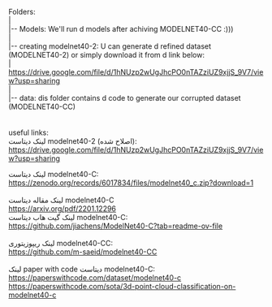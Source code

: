 Folders:<br />
|<br />
|-- Models: We'll run d models after achiving MODELNET40-CC :)))<br />
|<br />
|-- creating modelnet40-2: U can generate d refined dataset (MODELNET40-2) or simply download it from d link below:<br />
|	https://drive.google.com/file/d/1hNUzp2wUgJhcPO0nTAZziUZ9xjjS_9V7/view?usp=sharing<br />
|<br />
|-- data: dis folder contains d code to generate our corrupted dataset (MODELNET40-CC)<br />
<br />
<br />
useful links:<br />
لینک دیتاست modelnet40-2 (اصلاح شده):<br />
https://drive.google.com/file/d/1hNUzp2wUgJhcPO0nTAZziUZ9xjjS_9V7/view?usp=sharing<br />


لینک دیتاست modelnet40-C:<br />
https://zenodo.org/records/6017834/files/modelnet40_c.zip?download=1<br />
<br />
لینک مقاله دیتاست modelnet40-C<br />
https://arxiv.org/pdf/2201.12296
<br />
لینک گیت هاب دیتاست modelnet40-C:<br />
https://github.com/jiachens/ModelNet40-C?tab=readme-ov-file<br />
<br />
لینک ریپوزیتوری modelnet40-CC:<br />
https://github.com/m-saeid/modelnet40-CC<br />
<br />
لینک paper with code دیتاست modelnet40-C:<br />
https://paperswithcode.com/dataset/modelnet40-c<br />
https://paperswithcode.com/sota/3d-point-cloud-classification-on-modelnet40-c<br />
